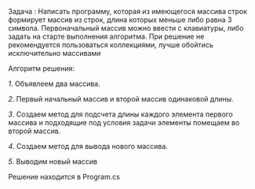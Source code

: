 Задача :
Написать программу, которая из имеющегося массива строк формирует массив из строк, длина которых меньше либо равна 3 символа. Первоначальный массив можно ввести с клавиатуры, либо задать на старте выполнения алгоритма. При решение не рекомендуется пользоваться коллекциями, лучше обойтись исключительно массивами

Алгоритм решения:

*1*.  Объявлеем два массива. 

*2*. Первый начальный массив и второй массив одинаковой длины.

*3*.  Создаем метод для подсчета длины каждого элемента первого массива и подходящие под условия задачи элементы помещаем во второй массив. 

*4*. Создаем метод для вывода нового массива.

*5*. Выводим новый массив

Решение находится в Program.cs

